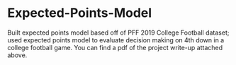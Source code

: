 # Expected-Points-Model
Built expected points model based off of PFF 2019 College Football dataset; used expected points model to evaluate decision making on 4th down in a college football game. You can find a pdf of the project write-up attached above. 
